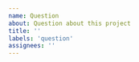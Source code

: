 ```yaml
---
name: Question
about: Question about this project
title: ''
labels: 'question'
assignees: ''
---
```

